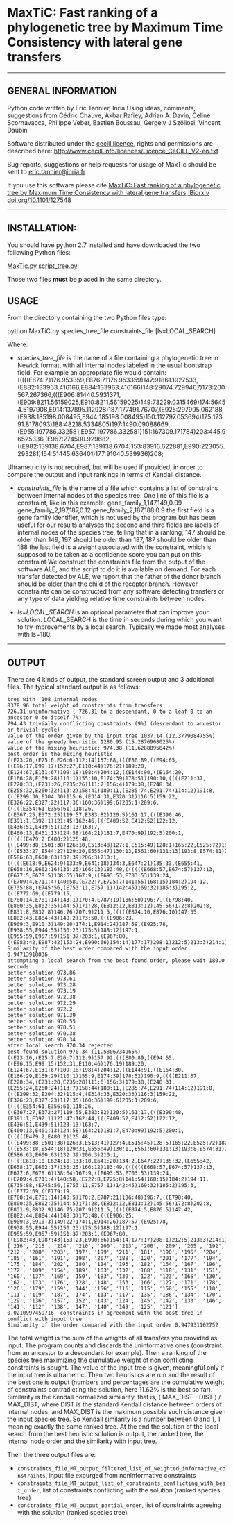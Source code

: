 # MaxTiC: Fast ranking of a phylogenetic tree by Maximum Time Consistency with lateral gene transfers

----------------------------------------------------------------------------------------------------------------------------------------------

## GENERAL INFORMATION

Python code written by Eric Tannier, Inria
Using ideas, comments, suggestions from Cédric Chauve, Akbar Rafiey, Adrian A. Davin, Celine Scornavacca, Philippe Veber, Bastien Boussau, Gergely J Szöllosi, Vincent Daubin

Software distributed under the [cecill licence](http://www.cecill.info/licences/Licence_CeCILL_V2-en.txt), rights and permissions are described here:
http://www.cecill.info/licences/Licence_CeCILL_V2-en.txt

Bug reports, suggestions or help requests for usage of MaxTic should be sent to [eric.tannier@inria.fr](eric.tannier@inria.fr)

If you use this software please cite
[MaxTiC: Fast ranking of a phylogenetic tree by Maximum Time Consistency with lateral gene transfers, Biorxiv doi.org/10.1101/127548](http://www.biorxiv.org/content/early/2017/04/14/127548)

----------------------------------------------------------------------------------------------------------------------------------------------


## INSTALLATION:

You should have python 2.7 installed and have downloaded the two following Python files:

[MaxTic.py](https://github.com/ssolo/ALE/blob/master/misc/MaxTiC.py)
[script_tree.py](https://github.com/ssolo/ALE/blob/master/misc/script_tree.py)

Those two files **must** be placed in the same directory.

## USAGE
From the directory containing the two Python files type:

python MaxTiC.py species_tree_file constraints_file [ls=LOCAL_SEARCH]

Where:
* *species_tree_file*
 is the name of a file containing a phylogenetic tree in Newick format, with all internal nodes labeled in the usual bootstrap field. For example an appropriate file would contain:
(((((E874:71176.953359,E876:71176.953359)147:91861.1927533,(E882:133963.416166,E884:133963.416166)148:29074.7299467)173:200567.267366,(((E906:81440.5931371,(E909:8211.56159025,E910:8211.56159025)149:73229.0315469)174:56454.5197908,E914:137895.112928)187:177491.76707,(E925:297995.062188,(E938:185198.008495,E944:185198.008495)150:112797.053694)175:17391.8178093)188:48218.5334805)197:1490.09088669,(E955:197786.332581,E957:197786.332581)151:167309.171784)203:445.96525336,(E967:274500.929682,((E982:139138.6704,E987:139138.6704)153:83916.622881,E990:223055.293281)154:51445.636401)177:91040.539936)208;

Ultrametricity is not required, but will be used if provided, in order to compare the output and input rankings in terms of Kendall distance.

* *constraints_file*
 is the name of a file which contains a list of constrains between internal nodes of the species tree. One line of this file is a constraint, like in this example:
gene_family_1,147,149,0.09
gene_family_2,197,187,0.12
gene_family_2,187,188,0.9
 the first field is a gene family identifier, which is not used by the program but has been useful for our results analyses
 the second and third fields are labels of internal nodes of the species tree, telling that in a ranking, 147 should be older than 149, 197 should be older than 187, 187 should be older than 188
 the last field is a weight associated with the constraint, which is supposed to be taken as a confidence score you can put on this constraint
We construct the constraints file from the output of the software ALE, and the script to do it is available on demand. For each transfer detected by ALE, we report that the father of the donor branch should be older than the child of the receptor branch. However constraints can be constructed from any software detecting transfers or any type of data yielding relative time constraints between nodes.

* *ls=LOCAL_SEARCH*
 is an optional parameter that can improve your solution. LOCAL_SEARCH is the time in seconds during which you want to try improvements by a local search. Typically we made most analyses with ls=180.

---------------------------------------------------------------------------------------------------------------------------------------------

## OUTPUT

There are 4 kinds of output, the standard screen output and 3 additional files. The typical standard output is as follows:
```
tree with  108 internal nodes
8378.96 total weight of constraints from transfers
726.31 uninformative ( 726.31 to a descendant, 0 to a leaf 0 to an ancestor 0 to itself 7%)
794.43 trivially conflicting constraints (9%) (descendant to ancestor or trivial cycle)
value of the order given by the input tree 1037.14 (12.3779084755%)
value of the greedy heuristic 1280.95 (15.2876968025%)
value of the mixing heuristic: 974.38 (11.6288895042%)
best order is the mixing heuristic
((E23:20,(E25:6,E26:6)112:14)157:88,(((E80:89,((E94:65,((E96:17,E99:17)152:27,E110:44)176:21)189:20,(E124:67,E131:67)109:18)198:4)204:12,((E144:90,((E164:29,(E166:28,E169:28)110:1)155:10,E174:39)178:51)190:10,((((E211:37,(E220:33,(E231:26,E235:26)111:7)156:4)179:38,(E248:34,(E255:32,E260:32)113:2)158:41)180:11,(E285:74,E291:74)114:12)191:8,(((E299:30,E304:30)115:6,(E314:31,E320:31)116:5)159:22,(E326:22,E327:22)117:36)160:36)199:6)205:1)209:6,(((((E354:61,E356:61)118:26,((E367:25,E372:25)119:57,E383:82)120:5)161:17,(((E390:46,(E391:1,E392:1)121:45)162:46,(((E409:52,E412:52)122:12,(E436:51,E439:51)123:13)163:7,(E460:13,E461:13)124:58)164:21)181:7,E470:99)192:5)200:1,((((((E479:2,E480:2)125:48,(((E499:38,E501:38)126:10,E513:48)127:1,E515:49)128:1)165:22,E525:72)182:1,(((E533:27,E544:27)129:20,E555:47)130:13,E561:60)131:13)193:8,E574:81)201:21,(E586:63,E600:63)132:39)206:3)210:1,(((((E618:9,E624:9)133:9,E641:18)134:3,E647:21)135:33,(E655:41,(E658:16,E662:16)136:25)166:13)183:49,((((((E668:57,E674:57)137:13,(E677:5,E678:5)138:65)167:9,((E693:53,E703:53)139:24,((E709:4,E711:4)140:58,(E722:7,E725:7)141:55)168:15)184:2)194:12,(E735:88,(E745:56,(E753:11,E757:11)142:45)169:32)185:3)195:2,(((E772:69,((E779:15,(E780:14,E781:14)143:1)170:4,E787:19)186:50)196:7,((E798:40,(E800:35,E802:35)144:5)171:28,(E812:12,E813:12)145:56)172:8)202:8,(E831:8,E832:8)146:76)207:9)211:5,(((((E874:10,E876:10)147:35,(E882:43,E884:43)148:2)173:50,(((E906:23,(E909:3,E910:3)149:20)174:1,E914:24)187:59,(E925:78,(E938:55,E944:55)150:23)175:5)188:12)197:1,(E955:59,E957:59)151:37)203:1,(E967:80,((E982:42,E987:42)153:24,E990:66)154:14)177:17)208:1)212:5)213:3)214:1)215:1)216;
Similarity of the best order compared with the input order 0.94713918036
attempting a local search from the best found order, please wait 180.0 seconds
better solution 973.86
better solution 973.61
better solution 973.28
better solution 973.19
better solution 972.38
better solution 972.29
better solution 972.2
better solution 971.39
better solution 970.55
better solution 970.51
better solution 970.38
better solution 970.34
after local search 970.34 rejected
best found solution 970.34 (11.5806734965%)
((E23:16,(E25:7,E26:7)112:9)157:92,(((E80:89,((E94:65,((E96:15,E99:15)152:31,E110:46)176:19)189:20,(E124:67,E131:67)109:18)198:4)204:12,((E144:91,((E164:30,(E166:29,E169:29)110:1)155:9,E174:39)178:52)190:9,((((E211:37,(E220:34,(E231:28,E235:28)111:6)156:3)179:38,(E248:31,(E255:24,E260:24)113:7)158:44)180:11,(E285:74,E291:74)114:12)191:8,(((E299:32,E304:32)115:4,(E314:33,E320:33)116:3)159:22,(E326:23,E327:23)117:35)160:36)199:6)205:1)209:6,(((((E354:61,E356:61)118:26,((E367:27,E372:27)119:55,E383:82)120:5)161:17,(((E390:48,(E391:1,E392:1)121:47)162:44,(((E409:52,E412:52)122:12,(E436:51,E439:51)123:13)163:7,(E460:13,E461:13)124:58)164:21)181:7,E470:99)192:5)200:1,((((((E479:2,E480:2)125:48,(((E499:38,E501:38)126:3,E513:41)127:4,E515:45)128:5)165:22,E525:72)182:1,(((E533:18,E544:18)129:31,E555:49)130:11,E561:60)131:13)193:8,E574:81)201:21,(E586:63,E600:63)132:39)206:3)210:1,(((((E618:10,E624:10)133:10,E641:20)134:2,E647:22)135:32,(E655:42,(E658:17,E662:17)136:25)166:12)183:49,((((((E668:57,E674:57)137:13,(E677:6,E678:6)138:64)167:9,((E693:53,E703:53)139:24,((E709:4,E711:4)140:58,(E722:8,E725:8)141:54)168:15)184:2)194:11,(E735:88,(E745:56,(E753:11,E757:11)142:45)169:32)185:2)195:3,(((E772:69,((E779:19,(E780:14,E781:14)143:5)170:2,E787:21)186:48)196:7,((E798:40,(E800:35,E802:35)144:5)171:28,(E812:12,E813:12)145:56)172:8)202:8,(E831:9,E832:9)146:75)207:9)211:5,(((((E874:5,E876:5)147:42,(E882:44,E884:44)148:3)173:48,(((E906:25,(E909:3,E910:3)149:22)174:1,E914:26)187:57,(E925:78,(E938:55,E944:55)150:23)175:5)188:12)197:1,(E955:59,E957:59)151:37)203:1,(E967:80,((E982:43,E987:43)153:23,E990:66)154:14)177:17)208:1)212:5)213:3)214:1)215:1)216;
['216', '215', '214', '210', '200', '213', '206', '209', '205', '192', '212', '208', '203', '197', '199', '211', '181', '190', '195', '204', '185', '161', '191', '198', '207', '188', '120', '201', '177', '194', '175', '184', '202', '180', '114', '193', '182', '164', '167', '196', '172', '109', '154', '189', '163', '132', '168', '118', '131', '151', '160', '137', '169', '150', '183', '139', '122', '123', '165', '130', '162', '173', '176', '128', '148', '153', '166', '127', '171', '178', '126', '179', '159', '144', '156', '116', '115', '158', '155', '110', '111', '119', '187', '174', '113', '117', '135', '186', '134', '170', '129', '136', '157', '152', '143', '124', '145', '142', '133', '146', '141', '112', '138', '147', '140', '149', '125', '121']
0.0210997459716  constraints in agreement with the best tree in conflict with input tree
Similarity of the order compared with the input order 0.947931102752
```



The total weight is the sum of the weights of all transfers you provided as input. The program counts and discards the uninformative ones (constraint from an ancestor to a descendant for example). Then a ranking of the species tree maximizing the cumulative weight of non conflicting constraints is sought. The value of the input tree is given, meaningful only if the input tree is ultrametric. Then two heuristics are run and the result of the best one is output (numbers and percentages are the cumulative weight of constraints contradicting the solution, here 11.62% is the best so far).
Similarity is the Kendall normalized similarity, that is, ( MAX_DIST - DIST ) / MAX_DIST, where DIST is the standard Kendall distance between orders of internal nodes, and MAX_DIST is the maximum possible such distance given the input species tree. So Kendall similarity is a number between 0 and 1, 1 meaning exactly the same ranked tree.
At the end the solution of the local search from the best heuristic solution is output, the ranked tree, the internal node order and the similarity with input tree.


Then the three output files are:
* `constraints_file_MT_output_filtered_list_of_weighted_informative_constraints`, input file expurged from noninformative constraints
* `constraints_file_MT_output_list_of_constraints_conflicting_with_best_order`, list of constraints conflicting with the solution (ranked species tree)
* `constraints_file_MT_output_partial_order`, list of constraints agreeing with the solution (ranked species tree)
